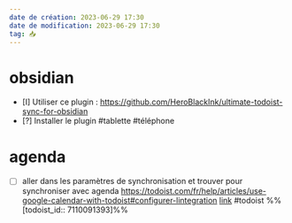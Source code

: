 ```yaml
---
date de création: 2023-06-29 17:30
date de modification: 2023-06-29 17:30
tag: 📥
---
```

# obsidian
- [I] Utiliser ce plugin : https://github.com/HeroBlackInk/ultimate-todoist-sync-for-obsidian
- [?] Installer le plugin #tablette #téléphone 
# agenda
- [ ] aller dans les paramètres de synchronisation et trouver pour synchroniser avec agenda https://todoist.com/fr/help/articles/use-google-calendar-with-todoist#configurer-lintegration [link](https://todoist.com/showTask?id=7110091393) #todoist %%[todoist_id:: 7110091393]%%